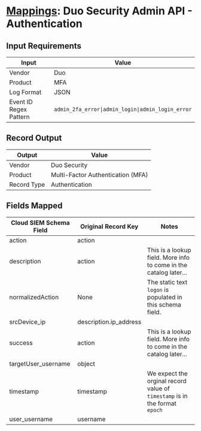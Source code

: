 # [Mappings](README.md): Duo Security Admin API - Authentication

## Input Requirements

|Input|Value|
|-----|-----|
|Vendor|Duo|
|Product|MFA|
|Log Format|JSON|
|Event ID Regex Pattern|`admin_2fa_error\|admin_login\|admin_login_error`|

## Record Output

|Output|Value|
|------|-----|
|Vendor|Duo Security|
|Product|Multi-Factor Authentication (MFA)|
|Record Type|Authentication|

## Fields Mapped

|Cloud SIEM Schema Field|Original Record Key|Notes|
|-----------------------|-------------------|-----|
|action|action||
|description|action|This is a lookup field. More info to come in the catalog later...|
|normalizedAction|None|The static text `logon` is populated in this schema field.|
|srcDevice_ip|description.ip_address||
|success|action|This is a lookup field. More info to come in the catalog later...|
|targetUser_username|object||
|timestamp|timestamp|We expect the orginal record value of `timestamp` is in the format `epoch`|
|user_username|username||

